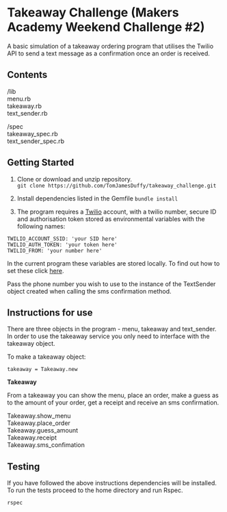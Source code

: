 # Takeaway Challenge (Makers Academy Weekend Challenge #2)

A basic simulation of a takeaway ordering program that utilises the Twilio API to send a text message as a confirmation once an order is received.

## Contents
/lib  
menu.rb  
takeaway.rb  
text_sender.rb  

/spec  
takeaway_spec.rb  
text_sender_spec.rb

## Getting Started

1) Clone or download and unzip repository.   
`git clone https://github.com/TomJamesDuffy/takeaway_challenge.git`

2) Install dependencies listed in the Gemfile
`bundle install`  

3) The program requires a [Twilio](https://www.twilio.com/) account, with a twilio number, secure ID and authorisation token stored as environmental variables with the following names:
```
TWILIO_ACCOUNT_SSID: 'your SID here'
TWILIO_AUTH_TOKEN: 'your token here'
TWILIO_FROM: 'your number here'
```

In the current program these variables are stored locally. To find out how to set these click [here](https://www.twilio.com/blog/2017/01/how-to-set-environment-variables.html).

Pass the phone number you wish to use to the instance of the TextSender object created when calling the sms confirmation method.

## Instructions for use

There are three objects in the program - menu, takeaway and text_sender. In order to use the takeaway service you only need to interface with the takeaway object.

To make a takeaway object:

`takeaway = Takeaway.new`

**Takeaway**  

From a takeaway you can show the menu, place an order, make a guess as to the amount of your order, get a receipt and receive an sms confirmation.

Takeaway.show_menu  
Takeaway.place_order  
Takeaway.guess_amount  
Takeaway.receipt  
Takeaway.sms_confimation  

## Testing

If you have followed the above instructions dependencies will be installed. To run the tests proceed to the home directory and run Rspec.

`rspec`
